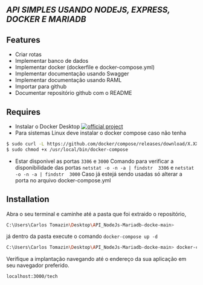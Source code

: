 ## _API SIMPLES USANDO NODEJS, EXPRESS, DOCKER E MARIADB_

## Features

- Criar rotas
- Implementar banco de dados
- Implementar docker (dockerfile e docker-compose.yml)
- Implementar documentação usando Swagger
- Implementar documentação usando RAML
- Importar para github
- Documentar repositório github com o README

## Requires

- Instalar o Docker Desktop
[![official project](https://img.shields.io/badge/-docker%20desktop-blue)](https://www.docker.com/products/docker-desktop)
- Para sistemas Linux deve instalar o docker compose caso não tenha
```sh
$ sudo curl -L https://github.com/docker/compose/releases/download/X.XX.XX/docker-compose-`uname -s`-`uname -m` -o /usr/local/bin/docker-compose
$ sudo chmod +x /usr/local/bin/docker-compose
```
- Estar disponivel as portas `3306` e `3000`
  Comando para verificar a disponibilidade das portas `netstat -o -n -a | findstr  3306` e `netstat -o -n -a | findstr  3000`
  Caso já estejá sendo usadas só alterar a porta no arquivo docker-compose.yml

## Installation

Abra o seu terminal e caminhe até a pasta que foi extraido o repositório,
```sh
C:\Users\Carlos Tomazin\Desktop\API_NodeJs-Mariadb-docke-main>
```
já dentro da pasta execute o comando `docker-compose up -d`
```sh
C:\Users\Carlos Tomazin\Desktop\API_NodeJs-Mariadb-docke-main> docker-compose up -d
```
Verifique a implantação navegando até o endereço da sua aplicação em seu navegador preferido.

```sh
localhost:3000/tech
```